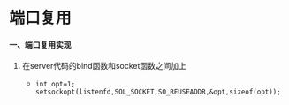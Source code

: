 # 端口复用



#### 一、端口复用实现

1. 在server代码的bind函数和socket函数之间加上

   - ```
     int opt=1;
     setsockopt(listenfd,SOL_SOCKET,SO_REUSEADDR,&opt,sizeof(opt));
     ```

     
